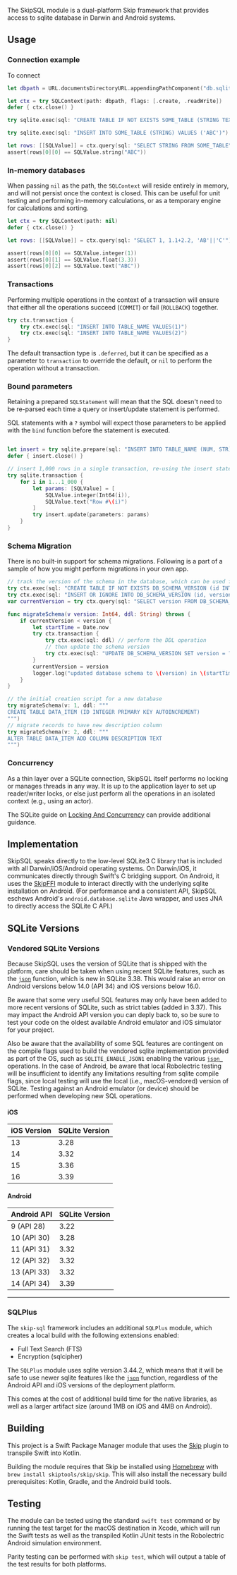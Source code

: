 
The SkipSQL module is a dual-platform Skip framework that provides access to sqlite database in Darwin and Android systems.

## Usage

### Connection example

To connect 
```swift
let dbpath = URL.documentsDirectoryURL.appendingPathComponent("db.sqlite")

let ctx = try SQLContext(path: dbpath, flags: [.create, .readWrite])
defer { ctx.close() }

try sqlite.exec(sql: "CREATE TABLE IF NOT EXISTS SOME_TABLE (STRING TEXT)")

try sqlite.exec(sql: "INSERT INTO SOME_TABLE (STRING) VALUES ('ABC')")

let rows: [[SQLValue]] = ctx.query(sql: "SELECT STRING FROM SOME_TABLE")
assert(rows[0][0] == SQLValue.string("ABC"))

```

### In-memory databases 

When passing `nil` as the path, the `SQLContext` will reside entirely in memory, and will not persist once the context is closed. This can be useful for unit testing and performing in-memory calculations, or as a temporary engine for calculations and sorting.

```swift
let ctx = try SQLContext(path: nil)
defer { ctx.close() }

let rows: [[SQLValue]] = ctx.query(sql: "SELECT 1, 1.1+2.2, 'AB'||'C'")

assert(rows[0][0] == SQLValue.integer(1))
assert(rows[0][1] == SQLValue.float(3.3))
assert(rows[0][2] == SQLValue.text("ABC"))

```

### Transactions

Performing multiple operations in the context of a transaction will ensure that either all the operations succeed (`COMMIT`) or fail (`ROLLBACK`) together.

```swift
try ctx.transaction {
    try ctx.exec(sql: "INSERT INTO TABLE_NAME VALUES(1)")
    try ctx.exec(sql: "INSERT INTO TABLE_NAME VALUES(2)")
}
```

The default transaction type is `.deferred`, but it can be specified as a parameter to `transaction` to override the default, or `nil` to perform the operation without a transaction.

### Bound parameters

Retaining a prepared `SQLStatement` will mean that the SQL doesn't need to be re-parsed each time a query or insert/update statement is performed.

SQL statements with a `?` symbol will expect those parameters to be applied with the `bind` function before the statement is executed. 

```swift

let insert = try sqlite.prepare(sql: "INSERT INTO TABLE_NAME (NUM, STR) VALUES (?, ?)")
defer { insert.close() }

// insert 1,000 rows in a single transaction, re-using the insert statement
try sqlite.transaction {
    for i in 1...1_000 {
        let params: [SQLValue] = [
            SQLValue.integer(Int64(i)),
            SQLValue.text("Row #\(i)")
        ]
        try insert.update(parameters: params)
    }
}

```


### Schema Migration

There is no built-in support for schema migrations. Following is a part of a sample of how you might perform migrations in your own app.


```swift
// track the version of the schema in the database, which can be used for schema migration
try ctx.exec(sql: "CREATE TABLE IF NOT EXISTS DB_SCHEMA_VERSION (id INTEGER PRIMARY KEY, version INTEGER)")
try ctx.exec(sql: "INSERT OR IGNORE INTO DB_SCHEMA_VERSION (id, version) VALUES (0, 0)")
var currentVersion = try ctx.query(sql: "SELECT version FROM DB_SCHEMA_VERSION").first?.first?.integerValue ?? 0

func migrateSchema(v version: Int64, ddl: String) throws {
    if currentVersion < version {
        let startTime = Date.now
        try ctx.transaction {
            try ctx.exec(sql: ddl) // perform the DDL operation
            // then update the schema version
            try ctx.exec(sql: "UPDATE DB_SCHEMA_VERSION SET version = ?", parameters: [SQLValue.integer(version)])
        }
        currentVersion = version
        logger.log("updated database schema to \(version) in \(startTime.durationToNow)")
    }
}

// the initial creation script for a new database
try migrateSchema(v: 1, ddl: """
CREATE TABLE DATA_ITEM (ID INTEGER PRIMARY KEY AUTOINCREMENT)
""")
// migrate records to have new description column
try migrateSchema(v: 2, ddl: """
ALTER TABLE DATA_ITEM ADD COLUMN DESCRIPTION TEXT
""")
```

### Concurrency

As a thin layer over a SQLite connection, SkipSQL itself performs no locking or manages threads in any way. It is up to the application layer to set up reader/writer locks, or else just perform all the operations in an isolated context (e.g., using an actor).

The SQLite guide on [Locking And Concurrency](https://www.sqlite.org/lockingv3.html) can provide additional guidance.


## Implementation

SkipSQL speaks directly to the low-level SQLite3 C library that is included with all Darwin/iOS/Android operating systems.
On Darwin/iOS, it communicates directly through Swift's C bridging support.
On Android, it uses the [SkipFFI](https://source.skip.tools/skip-ffi) module to interact directly with the underlying sqlite installation on Android.
(For performance and a consistent API, SkipSQL eschews Android's `android.database.sqlite` Java wrapper, and uses JNA to directly access the SQLite C API.)

## SQLite Versions

### Vendored SQLite Versions

Because SkipSQL uses the version of SQLite that is shipped with the platform, care should be taken when using recent SQLite features, such as the [`json`](https://sqlite.org/json1.html) function, which is new in SQLite 3.38. This would raise an error on Android versions below 14.0 (API 34) and iOS versions below 16.0.

Be aware that some very useful SQL features may only have been added to more recent versions of SQLite, such as strict tables (added in 3.37). This may impact the Android API version you can deply back to, so be sure to test your code on the oldest available Android emulator and iOS simulator for your project.

Also be aware that the availability of some SQL features are contingent on the compile flags used to build the vendored sqlite implementation provided as part of the OS, such as `SQLITE_ENABLE_JSON1` enabling the various [`json_`](https://www.sqlite.org/json1.html) operations. In the case of Android, be aware that local Robolectric testing will be insufficient to identify any limitations resulting from sqlite compile flags, since local testing will use the local (i.e., macOS-vendored) version of SQLite. Testing against an Android emulator (or device) should be performed when developing new SQL operations.


#### iOS

| iOS Version | SQLite Version |
|-------------|----------------|
| 13          | 3.28           |
| 14          | 3.32           |
| 15          | 3.36           |
| 16          | 3.39           |


#### Android

| Android API    |SQLite Version|
|----------------|--------------|
| 9 (API 28)     | 3.22         |
| 10 (API 30)    | 3.28         |
| 11 (API 31)    | 3.32         |
| 12 (API 32)    | 3.32         |
| 13 (API 33)    | 3.32         |
| 14 (API 34)    | 3.39         |

---

### SQLPlus

The `skip-sql` framework includes an additional `SQLPlus` module,
which creates a local build with the following extensions enabled:

 - Full Text Search (FTS)
 - Encryption (sqlcipher)

The `SQLPlus` module uses sqlite version 3.44.2, which means
that it will be safe to use newer sqlite features like
the [`json`](https://sqlite.org/json1.html) function,
regardless of the Android API and iOS versions of the 
deployment platform.

This comes at the cost of additional build time for the native libraries,
as well as a larger artifact size (around 1MB on iOS and 4MB on Android).


## Building

This project is a Swift Package Manager module that uses the
[Skip](https://skip.tools) plugin to transpile Swift into Kotlin.

Building the module requires that Skip be installed using 
[Homebrew](https://brew.sh) with `brew install skiptools/skip/skip`.
This will also install the necessary build prerequisites:
Kotlin, Gradle, and the Android build tools.

## Testing

The module can be tested using the standard `swift test` command
or by running the test target for the macOS destination in Xcode,
which will run the Swift tests as well as the transpiled
Kotlin JUnit tests in the Robolectric Android simulation environment.

Parity testing can be performed with `skip test`,
which will output a table of the test results for both platforms.

